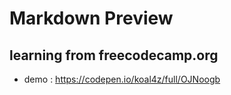 # Markdown Preview
## learning from freecodecamp.org

- demo : https://codepen.io/koal4z/full/OJNoogb